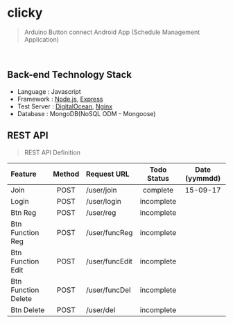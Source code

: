 # clicky
> Arduino Button connect Android App (Schedule Management Application)

&nbsp;

## Back-end Technology Stack
  
- Language : Javascript
- Framework : [Node.js](https://nodejs.org/), [Express](http://expressjs.com/)
- Test Server : [DigitalOcean](https://www.digitalocean.com/), [Nginx](http://nginx.org/)
- Database : MongoDB(NoSQL ODM - Mongoose)

## REST API 
> REST API Definition

| Feature |	Method	| Request URL | Todo Status | Date (yymmdd) |
| :------------ |	:-------:	| :-----------------| :--------: | :----: |
| Join |	POST	| /user/join | complete | 15-09-17  |
| Login |	POST	| /user/login | incomplete |   |
| Btn Reg |	POST	| /user/reg | incomplete |   |
| Btn Function Reg |	POST	| /user/funcReg | incomplete |   |
| Btn Function Edit |	POST	| /user/funcEdit | incomplete |   |
| Btn Function Delete |	POST	| /user/funcDel | incomplete |   |
| Btn Delete |	POST	| /user/del | incomplete |   |